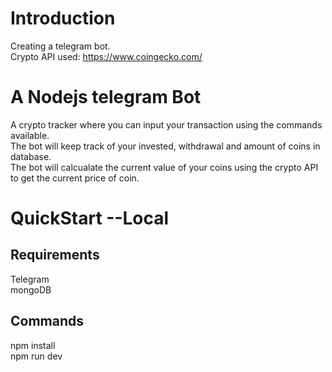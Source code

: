 # Introduction
Creating a telegram bot. <br/>
Crypto API used: https://www.coingecko.com/


# A Nodejs telegram Bot
A crypto tracker where you can input your transaction using the commands available. <br />
The bot will keep track of your invested, withdrawal and amount of coins in database. <br />
The bot will calcualate the current value of your coins using the crypto API to get the current price of coin. 

# QuickStart --Local
## Requirements
Telegram <br/>
mongoDB

## Commands
npm install <br/>
npm run dev
